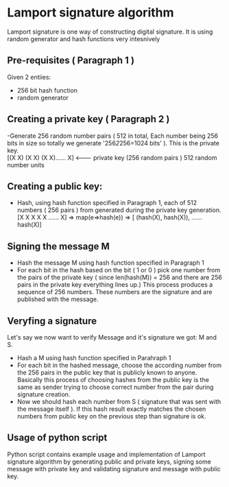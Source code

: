 # Lamport signature algorithm
Lamport signature is one way of constructing digital signature. It is using random generator and hash functions very intesnively

## Pre-requisites ( Paragraph 1 )

Given 2 entiies:

- 256 bit hash function
- random generator

## Creating a private key ( Paragraph 2 )

-Generate 256 random number pairs ( 512 in total, Each number being 256 bits in size so totally we generate '256*2*256=1024 bits' ). This is the
private key.  
[(X X) (X X) (X X)...... X] <--- private key (256 random pairs ) 512 random number units

## Creating a public key:

- Hash, using hash function specified in Paragraph 1, each of 512 numbers ( 256 pairs ) from generated during the private key generation.  
  [X X X X X ...... X] => map(e=>hash(e)) => [ (hash(X), hash(X)), ...... hash(X)]

## Signing the message M

- Hash the message M using hash function specified in Paragraph 1
- For each bit in the hash based on the bit ( 1 or 0 ) pick one number from the pairs of the private key ( since len(hash(M)) = 256 and there are 256
  pairs in the private key everything lines up.) This process produces a sequence of 256 numbers. These numbers are the signature and are published with the message.

## Veryfing a signature

Let's say we now want to verify Message and it's signature we got: M and S.

- Hash a M using hash function specified in Parahraph 1
- For each bit in the hashed message, choose the according number from the 256 pairs in the public key that is publicly known to anyone.
  Basically this process of choosing hashes from the public key is the same as sender trying to choose correct number from the pair during signature creation.
- Now we should hash each number from S ( signature that was sent with the message itself ). If this hash result exactly matches the chosen numbers from public key on the previous step than signature is ok.


## Usage of python script
Python script contains example usage and implementation of Lamport signature algorithm by generating public and private keys, signing some message with private key and validating signature and message with public key.
